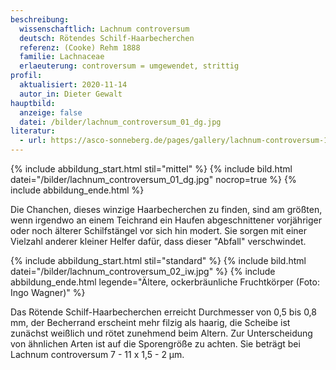 ```yaml
---
beschreibung:
  wissenschaftlich: Lachnum controversum
  deutsch: Rötendes Schilf-Haarbecherchen
  referenz: (Cooke) Rehm 1888
  familie: Lachnaceae
  erlaeuterung: controversum = umgewendet, strittig
profil:
  aktualisiert: 2020-11-14
  autor_in: Dieter Gewalt
hauptbild:
  anzeige: false
  datei: /bilder/lachnum_controversum_01_dg.jpg
literatur:
  - url: https://asco-sonneberg.de/pages/gallery/lachnum-controversum-160529-fpr-fp267-01xsmcoljj39186.php
---
```

{% include abbildung_start.html stil="mittel" %}
{% include bild.html datei="/bilder/lachnum_controversum_01_dg.jpg" nocrop=true %}
{% include abbildung_ende.html %}

Die Chanchen, dieses winzige Haarbecherchen zu finden, sind am größten, wenn irgendwo an einem Teichrand ein Haufen abgeschnittener vorjähriger oder noch älterer Schilfstängel vor sich hin modert. Sie sorgen mit einer Vielzahl anderer kleiner Helfer dafür, dass dieser "Abfall" verschwindet.

{% include abbildung_start.html stil="standard" %}
{% include bild.html datei="/bilder/lachnum_controversum_02_iw.jpg" %}
{% include abbildung_ende.html legende="Ältere, ockerbräunliche Fruchtkörper (Foto: Ingo Wagner)" %}

Das Rötende Schilf-Haarbecherchen erreicht Durchmesser von 0,5 bis 0,8 mm, der Becherrand erscheint mehr filzig als haarig, die Scheibe ist zunächst weißlich und rötet zunehmend beim Altern. Zur Unterscheidung von ähnlichen Arten ist auf die Sporengröße zu achten. Sie beträgt bei Lachnum controversum 7 - 11 x 1,5 - 2 µm.